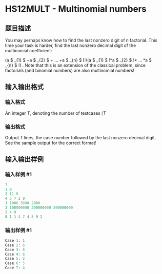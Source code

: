 # HS12MULT - Multinomial numbers

## 题目描述

You may perhaps know how to find the last nonzero digit of n factorial. This time your task is harder, find the last nonzero decimal digit of the multinomial coefficient:

(a $ _{1} $ +a $ _{2} $ + … +a $ _{n} $ )!/(a $ _{1} $ !\*a $ _{2} $ !\* … \*a $ _{n} $ !) . Note that this is an extension of the classical problem, since factorials (and binomial numbers) are also multinomial numbers!

## 输入输出格式

### 输入格式

An integer _T_, denoting the number of testcases (_T_

### 输出格式

Output _T_ lines, the case number followed by the last nonzero decimal digit. See the sample output for the correct format!

## 输入输出样例

### 输入样例 #1

```cpp
7
1 0
2 11 9
4 5 7 2 9
3 1000 3000 2000
3 100000000 200000000 300000000
2 4 9
8 1 1 4 7 4 8 9 2
```


### 输出样例 #1

```cpp
Case 1: 1
Case 2: 6
Case 3: 8
Case 4: 6
Case 5: 2
Case 6: 5
Case 7: 4
```


